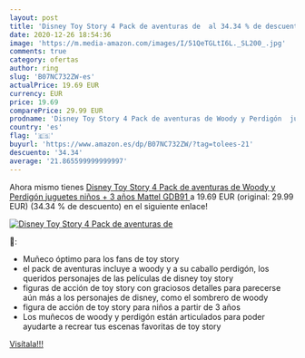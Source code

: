 ```yaml
---
layout: post
title: 'Disney Toy Story 4 Pack de aventuras de  al 34.34 % de descuento'
date: 2020-12-26 18:54:36
image: 'https://m.media-amazon.com/images/I/51QeTGLtI6L._SL200_.jpg'
comments: true
category: ofertas
author: ring
slug: 'B07NC732ZW-es'
actualPrice: 19.69 EUR
currency: EUR
price: 19.69
comparePrice: 29.99 EUR
prodname: 'Disney Toy Story 4 Pack de aventuras de Woody y Perdigón  juguetes niños + 3 años  Mattel GDB91 '
country: 'es'
flag: '🇪🇸'
buyurl: 'https://www.amazon.es/dp/B07NC732ZW/?tag=tolees-21'
descuento: '34.34'
average: '21.865599999999997'
---
```


Ahora mismo tienes [Disney Toy Story 4 Pack de aventuras de Woody y Perdigón  juguetes niños + 3 años  Mattel GDB91 ](https://www.amazon.es/dp/B07NC732ZW/?tag=tolees-21) a 19.69 EUR (original: 29.99 EUR) (34.34 %  de descuento) en el siguiente enlace!

[![Disney Toy Story 4 Pack de aventuras de ](https://m.media-amazon.com/images/I/51QeTGLtI6L._SL200_.jpg)](https://www.amazon.es/dp/B07NC732ZW/?tag=tolees-21)

🔎:

- Muñeco óptimo para los fans de toy story
- el pack de aventuras incluye a woody y a su caballo perdigón, los queridos personajes de las películas de disney toy story
- figuras de acción de toy story con graciosos detalles para parecerse aún más a los personajes de disney, como el sombrero de woody
- figura de acción de toy story para niños a partir de 3 años
- Los muñecos de woody y perdigón están articulados para poder ayudarte a recrear tus escenas favoritas de toy story

[Visítala!!!](https://www.amazon.es/dp/B07NC732ZW/?tag=tolees-21)
